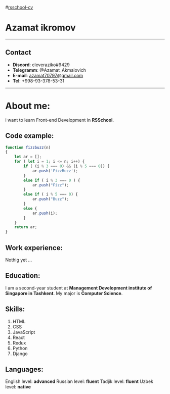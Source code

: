 #[rsschool-cv](https://cleveraziko.github.io/rsschool-cv/cv/)
# Azamat ikromov
------------------------------------------------------------------------------
## Contact

- **Discord**: cleveraziko#9429
- **Telegramm**: @Azamat_Akmalovich
- **E-mail**: azamat70797@gmail.com
- **Tel**: +998-93-378-53-31
------------------------------------------------------------------------------------
# About me:

i want to learn Front-end Development in **RSSchool**.


## Code example:

```javascript
function fizzbuzz(n)
{
    let ar = [];
    for ( let i = 1; i <= n; i++) {
        if ( (i % 3 === 0) && (i % 5 === 0)) {
            ar.push('FizzBuzz');
        }
        else if ( i % 3 === 0 ) {
            ar.push("Fizz");
        }
        else if ( i % 5 === 0) {
            ar.push("Buzz");
        }
        else {
            ar.push(i);
        }
    }
    return ar;
}

```


## Work experience:
Nothig yet ...

## Education:
I am  a second-year student at **Management Development institute of Singapore in Tashkent**.
My major is **Computer Science**.



## Skills:
1. HTML
2. CSS
3. JavaScript
4. React
5. Redux
6. Python
7. Django




## Languages:
English level: **advanced**
Russian level: **fluent**
Tadjik level: **fluent**
Uzbek level: **native**
